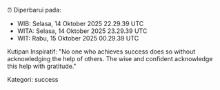 ⏰ Diperbarui pada:
- WIB: Selasa, 14 Oktober 2025 22.29.39 UTC
- WITA: Selasa, 14 Oktober 2025 23.29.39 UTC
- WIT: Rabu, 15 Oktober 2025 00.29.39 UTC

Kutipan Inspiratif:
"No one who achieves success does so without acknowledging the help of others. The wise and confident acknowledge this help with gratitude."


Kategori: success


